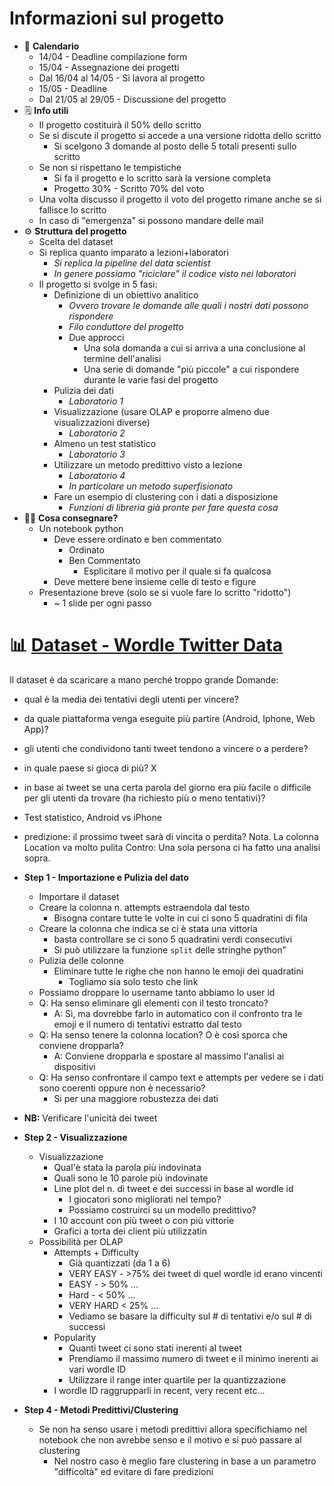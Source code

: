 # Informazioni sul progetto
- 📅 **Calendario**
	- 14/04 - Deadline compilazione form
	- 15/04 - Assegnazione dei progetti
	- Dal 16/04 al 14/05 - Si lavora al progetto
	- 15/05 - Deadline
	- Dal 21/05 al 29/05 - Discussione del progetto
- 🗒️ **Info utili**
	- Il progetto costituirà il 50% dello scritto
	- Se si discute il progetto  si accede a una versione ridotta dello scritto
		- Si scelgono 3 domande al posto delle 5 totali presenti sullo scritto
	- Se non si rispettano le tempistiche
		- Si fa il progetto e lo scritto sarà la versione completa
		- Progetto 30% - Scritto 70% del voto
	- Una volta discusso il progetto il voto del progetto rimane anche se si fallisce lo scritto
	- In caso di "emergenza" si possono mandare delle mail
- ⚙️ **Struttura del progetto**
	- Scelta del dataset
	- Si replica quanto imparato a lezioni+laboratori
		- *Si replica la pipeline del data scientist*
		- *In genere possiamo "riciclare" il codice visto nei laboratori*
	- Il progetto si svolge in 5 fasi:
		- Definizione di un obiettivo analitico
			- *Ovvero trovare le domande alle quali i nostri dati possono rispondere*
			- *Filo conduttore del progetto*
			- Due approcci
				- Una sola domanda a cui si arriva a una conclusione al termine dell'analisi
				- Una serie di domande "più piccole" a cui rispondere durante le varie fasi del progetto
		- Pulizia dei dati
			- *Laboratorio 1*
		- Visualizzazione (usare OLAP e proporre almeno due visualizzazioni diverse)
			- *Laboratorio 2*
		- Almeno un test statistico
			- *Laboratorio 3*
		- Utilizzare un metodo predittivo visto a lezione
			- *Laboratorio 4*
			- *In particolare un metodo superfisionato*
		- Fare un esempio di clustering con i dati a disposizione
			- *Funzioni di libreria già pronte per fare questa cosa*
- 🤌🏼 **Cosa consegnare?**
	- Un notebook python
		- Deve essere ordinato e ben commentato
			- Ordinato
			- Ben Commentato
				- Esplicitare il motivo per il quale si fa qualcosa
		- Deve mettere bene insieme celle di testo e figure
	- Presentazione breve (solo se si vuole fare lo scritto "ridotto")
		- ~ 1 slide per ogni passo

# 📊 **[Dataset - Wordle Twitter Data](https://www.kaggle.com/datasets/vora1011/wordletweets)**
Il dataset è da scaricare a mano perché troppo grande
Domande:
- qual è la media dei tentativi degli utenti per vincere?
- da quale piattaforma venga eseguite più partire (Android, Iphone, Web App)?
- gli utenti che condividono tanti tweet tendono a vincere o a perdere? 
- in quale paese si gioca di più? X
- in base ai tweet se una certa parola del giorno era più facile o difficile per gli utenti da trovare (ha richiesto più o meno tentativi)?
- Test statistico, Android vs iPhone
- predizione: il prossimo tweet sarà di vincita o perdita?
Nota. La colonna Location va molto pulita
Contro: Una sola persona ci ha fatto una analisi sopra.

- **Step 1 - Importazione e Pulizia del dato**
  - Importare il dataset
  - Creare la colonna n. attempts estraendola dal testo
    - Bisogna contare tutte le volte in cui ci sono 5 quadratini di fila
  - Creare la colonna che indica se ci è stata una vittoria
    - basta controllare se ci sono 5 quadratini verdi consecutivi
    - Si può utilizzare la funzione `split` delle stringhe python"
  - Pulizia delle colonne
    - Eliminare tutte le righe che non hanno le emoji dei quadratini
      - Togliamo sia solo testo che link
  - Possiamo droppare lo username tanto abbiamo lo user id
  - Q: Ha senso eliminare gli elementi con il testo troncato? 
    - A: Sì, ma dovrebbe farlo in automatico con il confronto tra le emoji e il numero di tentativi estratto dal testo
  - Q: Ha senso tenere la colonna location? O è così sporca che conviene dropparla?
    - A: Conviene dropparla e spostare al massimo l'analisi ai dispositivi
  - Q: Ha senso confrontare il campo text e attempts per vedere se i dati sono coerenti oppure non è necessario?
    - Si per una maggiore robustezza dei dati
- **NB:** Verificare l'unicità dei tweet
- **Step 2 - Visualizzazione**
  - Visualizzazione
    - Qual'è stata la parola più indovinata
    - Quali sono le 10 parole più indovinate
    - Line plot del n. di tweet e dei successi in base al wordle id
      - I giocatori sono migliorati nel tempo?
      - Possiamo costruirci su un modello predittivo?
    - I 10 account con più tweet o con più vittorie
    - Grafici a torta dei client più utilizzatin
  - Possibilità per OLAP
    - Attempts + Difficulty
      - Già quantizzati (da 1 a 6)
      - VERY EASY - >75% dei tweet di quel wordle id erano vincenti
      - EASY - > 50% ...
      - Hard - < 50% ...
      - VERY HARD < 25% ...
      - Vediamo se basare la difficulty sul # di tentativi e/o sul # di successi
    - Popularity
      - Quanti tweet ci sono stati inerenti al tweet
      - Prendiamo il massimo numero di tweet e il minimo inerenti ai vari wordle ID
      - Utilizzare il range inter quartile per la quantizzazione
    - I wordle ID raggrupparli in recent, very recent etc...
- **Step 4 - Metodi Predittivi/Clustering**
  - Se non ha senso usare i metodi predittivi allora specifichiamo nel notebook che non avrebbe senso e il motivo e si può passare al clustering  
    - Nel nostro caso è meglio fare clustering in base a un parametro "difficoltà" ed evitare di fare predizioni
